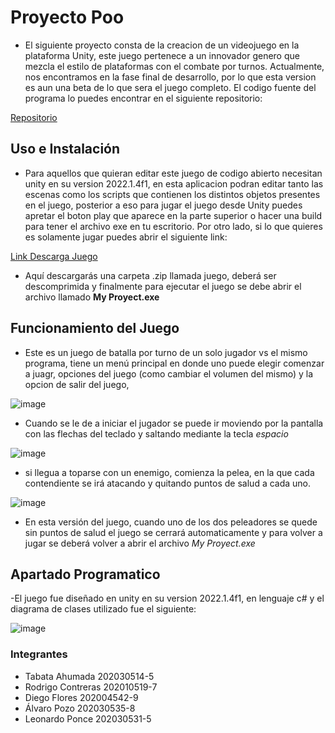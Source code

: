 
# Proyecto Poo

- El siguiente proyecto consta de la creacion de un videojuego en la plataforma Unity, este juego pertenece a un innovador genero que mezcla el estilo de plataformas con el combate por turnos. Actualmente, nos encontramos en la fase final de desarrollo, por lo que esta version es aun una beta de lo que sera el juego completo. El codigo fuente del programa lo puedes encontrar en el siguiente repositorio:

[Repositorio](https://github.com/Ryshadio/Proyecto-POO)


## Uso e Instalación

- Para aquellos que quieran editar este juego de codigo abierto necesitan unity en su version 2022.1.4f1, en esta aplicacion podran editar tanto las escenas como los scripts que contienen los distintos objetos presentes en el juego, posterior a eso para jugar el juego desde Unity puedes apretar el boton play que aparece en la parte superior o hacer una build para tener el archivo exe en tu escritorio. Por otro lado, si lo que quieres es solamente jugar puedes abrir el siguiente link:

[Link Descarga Juego](https://drive.google.com/file/d/1pAgQdQH_FiZLykebaLivSGt4LN2x9p_P/view?usp=sharing)

- Aquí descargarás una carpeta .zip llamada juego, deberá ser descomprimida y finalmente para ejecutar el juego se debe abrir el archivo llamado **My Proyect.exe**

## Funcionamiento del Juego

- Este es un juego de batalla por turno de un solo jugador vs el mismo programa, tiene un menú principal en donde uno puede elegir comenzar a juagr, opciones del juego (como cambiar el volumen del mismo) y la opcion de salir del juego, 

![image](https://user-images.githubusercontent.com/101778855/181620362-44a4a53b-239e-4972-8857-894322acdde2.png)

- Cuando se le de a iniciar el jugador se puede ir moviendo por la pantalla con las flechas del teclado y saltando mediante la tecla *espacio*

![image](https://user-images.githubusercontent.com/101778855/181620474-3f1c06d3-bf3d-4eaa-ade7-ba5327bce18e.png)

- si llegua a toparse con un enemigo, comienza la pelea, en la que cada contendiente se irá atacando y quitando puntos de salud a cada uno.

![image](https://user-images.githubusercontent.com/101778855/181620555-bb1b9684-f0aa-4e5f-a587-6b6c17de9efa.png)

- En esta versión del juego, cuando uno de los dos peleadores se quede sin puntos de salud el juego se cerrará automaticamente y para volver a jugar se deberá volver a abrir el archivo *My Proyect.exe* 

## Apartado Programatico

-El juego fue diseñado en unity en su version 2022.1.4f1, en lenguaje c# y el diagrama de clases utilizado fue el siguiente: 

![image](https://user-images.githubusercontent.com/101778855/181617480-35f31652-b503-4a90-948b-1411c02084e6.png)


### Integrantes

- Tabata Ahumada        202030514-5
- Rodrigo Contreras     202010519-7
- Diego Flores          202004542-9
- Álvaro Pozo           202030535-8
- Leonardo Ponce        202030531-5
